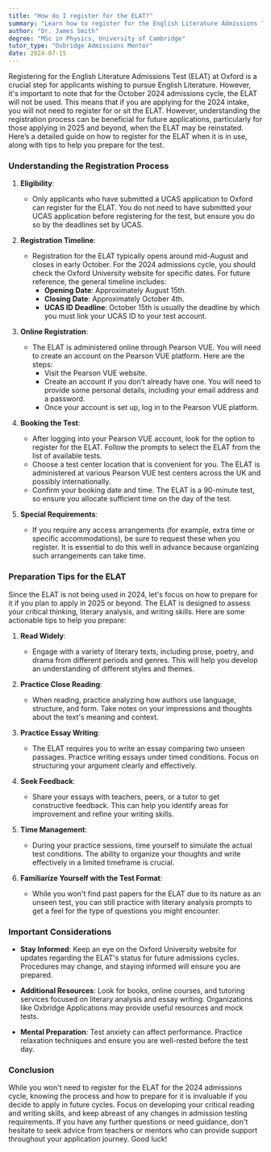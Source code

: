 ```yaml
---
title: "How do I register for the ELAT?"
summary: "Learn how to register for the English Literature Admissions Test (ELAT) at Oxford, though it's not needed for the October 2024 admissions cycle."
author: "Dr. James Smith"
degree: "MSc in Physics, University of Cambridge"
tutor_type: "Oxbridge Admissions Mentor"
date: 2024-07-15
---
```


Registering for the English Literature Admissions Test (ELAT) at Oxford is a crucial step for applicants wishing to pursue English Literature. However, it's important to note that for the October 2024 admissions cycle, the ELAT will not be used. This means that if you are applying for the 2024 intake, you will not need to register for or sit the ELAT. However, understanding the registration process can be beneficial for future applications, particularly for those applying in 2025 and beyond, when the ELAT may be reinstated. Here’s a detailed guide on how to register for the ELAT when it is in use, along with tips to help you prepare for the test.

### Understanding the Registration Process

1. **Eligibility**: 
   - Only applicants who have submitted a UCAS application to Oxford can register for the ELAT. You do not need to have submitted your UCAS application before registering for the test, but ensure you do so by the deadlines set by UCAS.

2. **Registration Timeline**: 
   - Registration for the ELAT typically opens around mid-August and closes in early October. For the 2024 admissions cycle, you should check the Oxford University website for specific dates. For future reference, the general timeline includes:
     - **Opening Date**: Approximately August 15th.
     - **Closing Date**: Approximately October 4th.
     - **UCAS ID Deadline**: October 15th is usually the deadline by which you must link your UCAS ID to your test account.

3. **Online Registration**: 
   - The ELAT is administered online through Pearson VUE. You will need to create an account on the Pearson VUE platform. Here are the steps:
     - Visit the Pearson VUE website.
     - Create an account if you don’t already have one. You will need to provide some personal details, including your email address and a password.
     - Once your account is set up, log in to the Pearson VUE platform.

4. **Booking the Test**: 
   - After logging into your Pearson VUE account, look for the option to register for the ELAT. Follow the prompts to select the ELAT from the list of available tests.
   - Choose a test center location that is convenient for you. The ELAT is administered at various Pearson VUE test centers across the UK and possibly internationally.
   - Confirm your booking date and time. The ELAT is a 90-minute test, so ensure you allocate sufficient time on the day of the test.

5. **Special Requirements**: 
   - If you require any access arrangements (for example, extra time or specific accommodations), be sure to request these when you register. It is essential to do this well in advance because organizing such arrangements can take time.

### Preparation Tips for the ELAT

Since the ELAT is not being used in 2024, let's focus on how to prepare for it if you plan to apply in 2025 or beyond. The ELAT is designed to assess your critical thinking, literary analysis, and writing skills. Here are some actionable tips to help you prepare:

1. **Read Widely**: 
   - Engage with a variety of literary texts, including prose, poetry, and drama from different periods and genres. This will help you develop an understanding of different styles and themes.

2. **Practice Close Reading**: 
   - When reading, practice analyzing how authors use language, structure, and form. Take notes on your impressions and thoughts about the text's meaning and context.

3. **Practice Essay Writing**: 
   - The ELAT requires you to write an essay comparing two unseen passages. Practice writing essays under timed conditions. Focus on structuring your argument clearly and effectively.

4. **Seek Feedback**: 
   - Share your essays with teachers, peers, or a tutor to get constructive feedback. This can help you identify areas for improvement and refine your writing skills.

5. **Time Management**: 
   - During your practice sessions, time yourself to simulate the actual test conditions. The ability to organize your thoughts and write effectively in a limited timeframe is crucial.

6. **Familiarize Yourself with the Test Format**: 
   - While you won't find past papers for the ELAT due to its nature as an unseen test, you can still practice with literary analysis prompts to get a feel for the type of questions you might encounter.

### Important Considerations

- **Stay Informed**: Keep an eye on the Oxford University website for updates regarding the ELAT's status for future admissions cycles. Procedures may change, and staying informed will ensure you are prepared.

- **Additional Resources**: Look for books, online courses, and tutoring services focused on literary analysis and essay writing. Organizations like Oxbridge Applications may provide useful resources and mock tests.

- **Mental Preparation**: Test anxiety can affect performance. Practice relaxation techniques and ensure you are well-rested before the test day.

### Conclusion

While you won't need to register for the ELAT for the 2024 admissions cycle, knowing the process and how to prepare for it is invaluable if you decide to apply in future cycles. Focus on developing your critical reading and writing skills, and keep abreast of any changes in admission testing requirements. If you have any further questions or need guidance, don't hesitate to seek advice from teachers or mentors who can provide support throughout your application journey. Good luck!
    